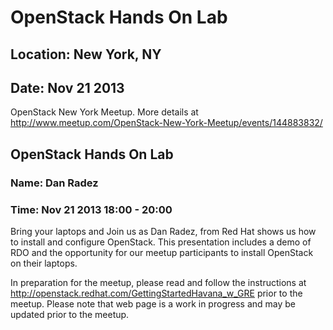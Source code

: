 # OpenStack Hands On Lab
## Location: New York, NY
## Date: Nov 21 2013

OpenStack New York Meetup. More details at <http://www.meetup.com/OpenStack-New-York-Meetup/events/144883832/>

## OpenStack Hands On Lab
### Name: Dan Radez
### Time: Nov 21 2013 18:00 - 20:00

Bring your laptops and Join us as Dan Radez, from Red Hat shows us how
to install and configure OpenStack. This presentation includes a demo of
RDO and the opportunity for our meetup participants to install OpenStack
on their laptops.

In preparation for the meetup, please read and follow the instructions
at <http://openstack.redhat.com/GettingStartedHavana_w_GRE> prior to the
meetup.  Please note that web page is a work in progress and may be
updated prior to the meetup.

